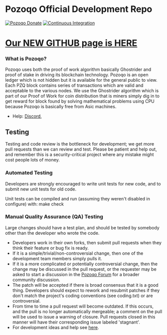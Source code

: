 # Pozoqo Official Development Repo

[![Pozoqo Donate](https://badgen.net/badge/pozoqo/Donate/green?icon=https://raw.githubusercontent.com/pozoqo/media/84710cca6c3c8d2d79676e5260cc8d1cd729a427/Pozoqo%202020%20Logo%20Files/01.%20Icon%20Only/Inside%20Circle/Transparent/Green%20Icon/pozoqo-icon-green-transparent.svg)](https://chainz.cryptoid.info/ppc/address.dws?p92W3t7YkKfQEPDb7cG9jQ6iMh7cpKLvwK)
[![Continuous Integration](https://github.com/pozoqo/pozoqo/actions/workflows/build.yml/badge.svg?branch=master)](https://github.com/pozoqo/pozoqo/actions/workflows/build.yml)

# [Our NEW GITHUB page is HERE ](https://github.com/pozoqoproject/pozoqo)
### What is Pozoqo?
Pozoqo uses both the proof of work algorithm basically Ghostrider and proof of stake in driving its blockchain technology. Pozoqo is an open ledger which is not hidden but it is available for the general public to view. Each PZQ block contains series of transactions which are valid and acceptable to the various nodes.
We use the Ghostrider algorithm which is part of our Proof of Work for coin distribution that is miners simply dig in to get reward for block found by solving mathematical problems using CPU because Pozoqo is basically free from Asic machines. 

* Help: 
[Discord](https://discord.gg/8bxpTRKvbD),


Testing
-------

Testing and code review is the bottleneck for development; we get more pull
requests than we can review and test. Please be patient and help out, and
remember this is a security-critical project where any mistake might cost people
lots of money.

### Automated Testing

Developers are strongly encouraged to write unit tests for new code, and to submit new unit tests for old code.

Unit tests can be compiled and run (assuming they weren't disabled in configure) with:
  make check

### Manual Quality Assurance (QA) Testing

Large changes should have a test plan, and should be tested by somebody other than the developer who wrote the code.

* Developers work in their own forks, then submit pull requests when they think their feature or bug fix is ready.
* If it is a simple/trivial/non-controversial change, then one of the development team members simply pulls it.
* If it is a more complicated or potentially controversial change, then the change may be discussed in the pull request, or the requester may be asked to start a discussion in the [Pozoqo Forum](https://talk.pozoqo.tech) for a broader community discussion. 
* The patch will be accepted if there is broad consensus that it is a good thing. Developers should expect to rework and resubmit patches if they don't match the project's coding conventions (see coding.txt) or are controversial.
* From time to time a pull request will become outdated. If this occurs, and the pull is no longer automatically mergeable; a comment on the pull will be used to issue a warning of closure.  Pull requests closed in this manner will have their corresponding issue labeled 'stagnant'.
* For development ideas and help see [here](https://talk.pozoqo.tech/c/protocol).




